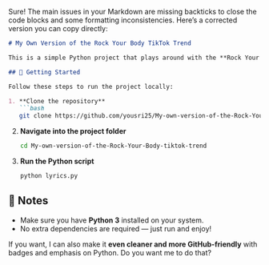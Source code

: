 Sure! The main issues in your Markdown are missing backticks to close the code blocks and some formatting inconsistencies. Here’s a corrected version you can copy directly:

````markdown
# My Own Version of the Rock Your Body TikTok Trend

This is a simple Python project that plays around with the **Rock Your Body TikTok trend** in my own way.

## 🚀 Getting Started

Follow these steps to run the project locally:

1. **Clone the repository**
   ```bash
   git clone https://github.com/yousri25/My-own-version-of-the-Rock-Your-Body-tiktok-trend.git
````

2. **Navigate into the project folder**

   ```bash
   cd My-own-version-of-the-Rock-Your-Body-tiktok-trend
   ```

3. **Run the Python script**

   ```bash
   python lyrics.py
   ```

## 📌 Notes

* Make sure you have **Python 3** installed on your system.
* No extra dependencies are required — just run and enjoy!

If you want, I can also make it **even cleaner and more GitHub-friendly** with badges and emphasis on Python. Do you want me to do that?
```

